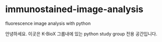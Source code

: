# immunostained-image-analysis
fluorescence image analysis with python 

안녕하세요. 이곳은 K-BioX 그룹내에 있는 python study group 전용 공간입니다. 
